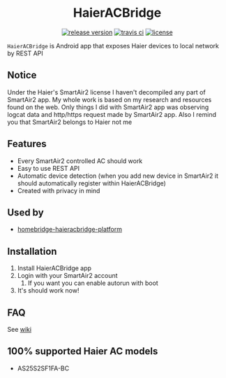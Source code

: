 <span align="center">

# HaierACBridge

<a href="https://www.npmjs.com/package/homebridge-haieracbridge-platform"><img title="release version" src="https://badgen.net/github/release/fastfend/HaierACBridge" ></a>
<a href="https://www.npmjs.com/package/homebridge-haieracbridge-platform"><img title="travis ci" src="https://badgen.net/travis/fastfend/HaierACBridge" ></a>
<a href="https://github.com/fastfend/homebridge-haieracbridge-platform/blob/master/LICENSE"><img title="license" src="https://badgen.net/badge/license/MIT/blue" ></a>

</span>

`HaierACBridge` is Android app that exposes Haier devices to local network by REST API

## Notice

Under the Haier's SmartAir2 license I haven't decompiled any part of SmartAir2 app. My whole work is based on my research and resources found on the web. Only things I did with SmartAir2 app was observing logcat data and http/https request made by SmartAir2 app. Also I remind you that SmartAir2 belongs to Haier not me

## Features

- Every SmartAir2 controlled AC should work
- Easy to use REST API
- Automatic device detection (when you add new device in SmartAir2 it should automatically register within HaierACBridge)
- Created with privacy in mind

## Used by

- [homebridge-haieracbridge-platform](https://www.npmjs.com/package/homebridge-haieracbridge-platform)

## Installation

1. Install HaierACBridge app
2. Login with your SmartAir2 account
   1. If you want you can enable autorun with boot
3. It's should work now!

## FAQ

See [wiki](https://github.com/fastfend/HaierACBridge/wiki)

## 100% supported Haier AC models

- AS25S2SF1FA-BC
